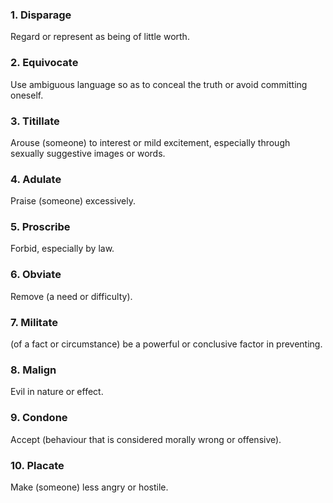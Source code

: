### 1. Disparage

Regard or represent as being of little worth.

### 2. Equivocate

Use ambiguous language so as to conceal the truth or avoid committing oneself.

### 3. Titillate

Arouse (someone) to interest or mild excitement, especially through sexually suggestive images or words.

### 4. Adulate

Praise (someone) excessively.

### 5. Proscribe

Forbid, especially by law.

### 6. Obviate

Remove (a need or difficulty).

### 7. Militate

(of a fact or circumstance) be a powerful or conclusive factor in preventing.

### 8. Malign

Evil in nature or effect.

### 9. Condone

Accept (behaviour that is considered morally wrong or offensive).

### 10. Placate

Make (someone) less angry or hostile.
